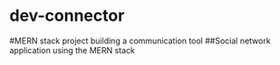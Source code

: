 # dev-connector
#MERN stack project building a communication tool
##Social network application using the MERN stack
